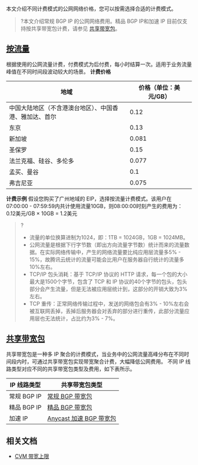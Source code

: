 本文介绍不同计费模式的公网网络价格，您可以按需选择合适的计费模式。
>?本文介绍常规 BGP IP 的公网网络费用。精品 BGP IP和加速 IP 目前仅支持按共享带宽包计费，请参见 [共享带宽包](#bwp)。
>
## [按流量](id:by-traffic)
根据使用的公网流量计费，付费模式为后付费，每小时结算一次。适用于业务流量峰值在不同时间段波动较大的场景。
**计费价格**
<table>
<thead>
<tr>
<th rowspan="2" width="65%">地域</th>
<th colspan="2" style="text-align:center;">价格（单位：美元/GB）</th>
</tr>
</thead>
<tbody><tr>
<td>中国大陆地区（不含港澳台地区）、中国香港、雅加达、首尔</td>
<td>0.12</td>
</tr>
<tr>
<td>东京</td>
<td>0.13</td>
</tr>
<tr>
<td>新加坡</td>
<td>0.081</td>
</tr>
<tr>
<td>圣保罗</td>
<td>0.15 </td>
</tr>
<tr>
<td>法兰克福、硅谷、多伦多</td>
<td>0.077</td>
</tr>
<tr>
<td>孟买、曼谷</td>
<td>0.1</td>
</tr>
<tr>
<td>弗吉尼亚</td>
<td>0.075</td>
</tr>
</tbody></table>



**计费示例**
假设您购买了广州地域的 EIP，选择按流量计费模式。该用户在07:00:00 - 07:59:59内共计使用流量10GB，则08:00:00时刻产生的费用为：0.12美元/GB × 10GB = 1.2美元

> ?
> - 流量的单位换算进制为1024，即：1TB = 1024GB，1GB = 1024MB。
> - 公网流量是根据下行字节数（即出方向流量字节数）统计而来的流量数据。在实际网络传输中，产生的网络流量要比纯应用层流量多5% - 15%，故腾讯云统计的流量可能会比用户在服务器自行统计的流量多10%左右。
>  - TCP/IP 包头消耗：基于 TCP/IP 协议的 HTTP 请求，每一个包的大小最大是1500个字节，包含了 TCP 和 IP 协议的40个字节的包头，包头部分会产生流量，但是无法被应用层统计到，这部分的开销大致为3%左右。
>  - TCP 重传：正常网络传输过程中，发送的网络包会有3% - 10%左右会被互联网丢掉，丢掉后服务器会对丢弃的部分进行重传，此部分流量应用层也无法统计，占比约为3% - 7%。
> 


## [共享带宽包](id:bwp)
共享带宽包是一种多 IP 聚合的计费模式，当业务中的公网流量高峰分布在不同时间段内时，可通过共享带宽包实现带宽聚合计费，大幅降低公网费用。
不同 IP 线路类型对应不同的共享带宽包类型及费用，如下表所示。
<table>
<thead>
<tr>
<th>IP 线路类型</th>
<th>共享带宽包类型</th>
</tr>
</thead>
<tbody><tr>
<td>常规 BGP IP</td>
<td><a href="https://intl.cloud.tencent.com/document/product/684/15254">常规 BGP 带宽包</a></td>
</tr>
<tr>
<td>精品 BGP IP</td>
<td><a href="https://intl.cloud.tencent.com/document/product/684/15254">精品 BGP 带宽包</a></td>
</tr>
<tr>
<td>加速 IP</td>
<td><a href="https://intl.cloud.tencent.com/document/product/684/15254">Anycast 加速 BGP 带宽包</a></td>
</tr>
</tbody></table>

## 相关文档
- [CVM 带宽上限](https://intl.cloud.tencent.com/document/product/213/12523)
